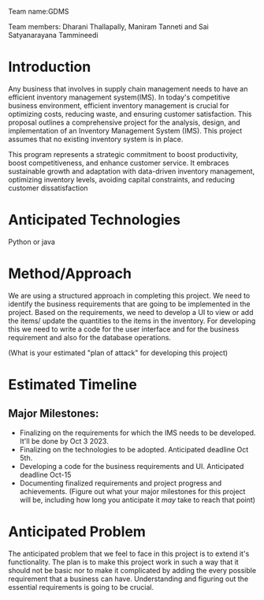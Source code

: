 Team name:GDMS

Team members: Dharani Thallapally, Maniram Tanneti and Sai Satyanarayana 
Tammineedi

# Introduction

Any business that involves in supply chain management needs to have an 
efficient inventory management system(IMS). In today's competitive 
business environment, efficient inventory 
management is crucial for optimizing costs, reducing waste, and ensuring 
customer satisfaction. This proposal outlines a comprehensive project for 
the analysis, design, and implementation of an Inventory Management System 
(IMS). This project assumes that no existing inventory system is in place.

This program represents a strategic commitment to boost productivity,
boost competitiveness, and enhance customer service. 
It embraces sustainable growth and adaptation with data-driven inventory management, 
optimizing inventory levels, avoiding capital constraints, and reducing customer dissatisfaction

# Anticipated Technologies

Python or java

# Method/Approach
We are using a structured approach in completing this project. We need 
to identify the business requirements that are going to be implemented 
in the project. Based on the requirements, we need to develop a UI to view 
or add the items/ update the quantities to the items in the inventory. For 
developing this we need to write a code for the user interface and for the 
business requirement and also for the database operations.


(What is your estimated "plan of attack" for developing this project)

# Estimated Timeline

## Major Milestones:
- Finalizing on the requirements for which the IMS needs to be developed. 
It'll be done by Oct 3 2023.
- Finalizing on the technologies to be adopted. Anticipated deadline Oct 
5th.
- Developing a code for the business requirements and UI. Anticipated 
deadline Oct-15
- Documenting finalized requirements and project progress and 
achievements.
(Figure out what your major milestones for this project will be, including how long you anticipate it *may* take to reach that point)

# Anticipated Problem

The anticipated problem that we feel to face in this project is to extend 
it's functionality. The plan is to make this project work in such a way 
that it should  not be basic nor to make it complicated by adding the 
every possible requirement that a business can have. Understanding and 
figuring out the essential requirements is going to be crucial.
